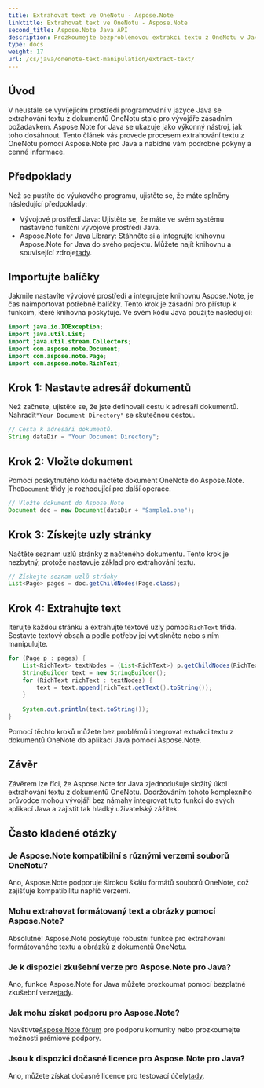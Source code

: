 ```yaml
---
title: Extrahovat text ve OneNotu - Aspose.Note
linktitle: Extrahovat text ve OneNotu - Aspose.Note
second_title: Aspose.Note Java API
description: Prozkoumejte bezproblémovou extrakci textu z OneNotu v Javě pomocí Aspose.Note. Integrujte, manipulujte a vylepšujte své aplikace bez námahy.
type: docs
weight: 17
url: /cs/java/onenote-text-manipulation/extract-text/
---
```

## Úvod
V neustále se vyvíjejícím prostředí programování v jazyce Java se extrahování textu z dokumentů OneNotu stalo pro vývojáře zásadním požadavkem. Aspose.Note for Java se ukazuje jako výkonný nástroj, jak toho dosáhnout. Tento článek vás provede procesem extrahování textu z OneNotu pomocí Aspose.Note pro Java a nabídne vám podrobné pokyny a cenné informace.
## Předpoklady
Než se pustíte do výukového programu, ujistěte se, že máte splněny následující předpoklady:
- Vývojové prostředí Java: Ujistěte se, že máte ve svém systému nastaveno funkční vývojové prostředí Java.
-  Aspose.Note for Java Library: Stáhněte si a integrujte knihovnu Aspose.Note for Java do svého projektu. Můžete najít knihovnu a související zdroje[tady](https://releases.aspose.com/note/java/).
## Importujte balíčky
Jakmile nastavíte vývojové prostředí a integrujete knihovnu Aspose.Note, je čas naimportovat potřebné balíčky. Tento krok je zásadní pro přístup k funkcím, které knihovna poskytuje. Ve svém kódu Java použijte následující:
```java
import java.io.IOException;
import java.util.List;
import java.util.stream.Collectors;
import com.aspose.note.Document;
import com.aspose.note.Page;
import com.aspose.note.RichText;
```
## Krok 1: Nastavte adresář dokumentů
 Než začnete, ujistěte se, že jste definovali cestu k adresáři dokumentů. Nahradit`"Your Document Directory"` se skutečnou cestou.
```java
// Cesta k adresáři dokumentů.
String dataDir = "Your Document Directory";
```
## Krok 2: Vložte dokument
 Pomocí poskytnutého kódu načtěte dokument OneNote do Aspose.Note. The`Document` třídy je rozhodující pro další operace.
```java
// Vložte dokument do Aspose.Note
Document doc = new Document(dataDir + "Sample1.one");
```
## Krok 3: Získejte uzly stránky
Načtěte seznam uzlů stránky z načteného dokumentu. Tento krok je nezbytný, protože nastavuje základ pro extrahování textu.
```java
// Získejte seznam uzlů stránky
List<Page> pages = doc.getChildNodes(Page.class);
```
## Krok 4: Extrahujte text
Iterujte každou stránku a extrahujte textové uzly pomocí`RichText` třída. Sestavte textový obsah a podle potřeby jej vytiskněte nebo s ním manipulujte.
```java
for (Page p : pages) {
    List<RichText> textNodes = (List<RichText>) p.getChildNodes(RichText.class);
    StringBuilder text = new StringBuilder();
    for (RichText richText : textNodes) {
        text = text.append(richText.getText().toString());
    }
    
    System.out.println(text.toString());
}
```
Pomocí těchto kroků můžete bez problémů integrovat extrakci textu z dokumentů OneNote do aplikací Java pomocí Aspose.Note.
## Závěr
Závěrem lze říci, že Aspose.Note for Java zjednodušuje složitý úkol extrahování textu z dokumentů OneNotu. Dodržováním tohoto komplexního průvodce mohou vývojáři bez námahy integrovat tuto funkci do svých aplikací Java a zajistit tak hladký uživatelský zážitek.
## Často kladené otázky
### Je Aspose.Note kompatibilní s různými verzemi souborů OneNotu?
Ano, Aspose.Note podporuje širokou škálu formátů souborů OneNote, což zajišťuje kompatibilitu napříč verzemi.
### Mohu extrahovat formátovaný text a obrázky pomocí Aspose.Note?
Absolutně! Aspose.Note poskytuje robustní funkce pro extrahování formátovaného textu a obrázků z dokumentů OneNotu.
### Je k dispozici zkušební verze pro Aspose.Note pro Java?
Ano, funkce Aspose.Note for Java můžete prozkoumat pomocí bezplatné zkušební verze[tady](https://releases.aspose.com/).
### Jak mohu získat podporu pro Aspose.Note?
 Navštivte[Aspose.Note fórum](https://forum.aspose.com/c/note/28) pro podporu komunity nebo prozkoumejte možnosti prémiové podpory.
### Jsou k dispozici dočasné licence pro Aspose.Note pro Java?
 Ano, můžete získat dočasné licence pro testovací účely[tady](https://purchase.aspose.com/temporary-license/).
